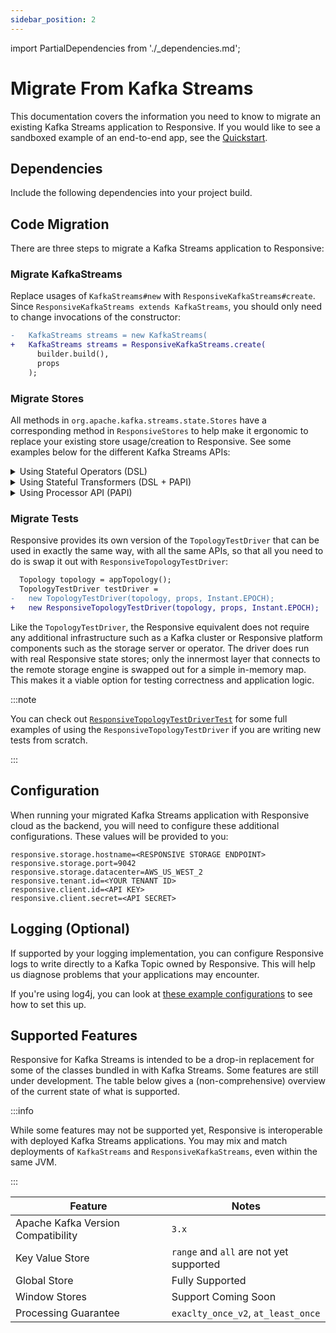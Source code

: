 ```yaml
---
sidebar_position: 2
---
```


import PartialDependencies from './_dependencies.md';

# Migrate From Kafka Streams

This documentation covers the information you need to know to migrate an
existing Kafka Streams application to Responsive. If you would like to see
a sandboxed example of an end-to-end app, see the [Quickstart](quickstart).

## Dependencies

Include the following dependencies into your project build.

<PartialDependencies />

## Code Migration

There are three steps to migrate a Kafka Streams application to Responsive:

### Migrate KafkaStreams

Replace usages of `KafkaStreams#new` with `ResponsiveKafkaStreams#create`.
Since `ResponsiveKafkaStreams extends KafkaStreams`, you should only need
to change invocations of the constructor:

```diff showLineNumbers
-   KafkaStreams streams = new KafkaStreams(
+   KafkaStreams streams = ResponsiveKafkaStreams.create(
      builder.build(),
      props
    );
```

### Migrate Stores

All methods in `org.apache.kafka.streams.state.Stores` have a corresponding
method in `ResponsiveStores` to help make it ergonomic to replace your
existing store usage/creation to Responsive. See some examples below for
the different Kafka Streams APIs:

<details>
<summary>
Using Stateful Operators (DSL)
</summary>

:::success

We are currently implementing [KIP-954](https://cwiki.apache.org/confluence/display/KAFKA/KIP-954%3A+expand+default+DSL+store+configuration+to+custom+types)
which will make migrating DSL applications to Responsive as simple as a single
configuration change. Until then, follow this guide.

:::

:::note Avoid Unnecessary State

🦦 You may want to examine your original topology via `Topology#describe` in 
order to locate the exact operators which are connected to state stores; Streams 
may not always materialize state for all stateful operators. Adding 
`Materialized` where there was not previously a store is not incorrect, but it
may cause unnecessary duplication of stored data that would otherwise be 
optimized away.

:::

When using the DSL, state stores are either implicitly created as necessary
or explicitly materialized via the `Materialied` class. You can create a 
Responsive store using `ResponsiveStores#materialized`:

```diff showLineNumbers
  KTable<Long, Object> table = builder.table(
    topic,
-   Materialized.as(Stores.persistentKeyValueStore("table"),
+   ResponsiveStores.materialized(ResponsiveKeyValueParams.keyValue("table")
  );
```

Note that `Materialized.as(ResponsiveStores.persistentKeyValueStore("table))`
will compile but will not perform important validation steps that prevent
errors. Prefer the `ResponsiveStores.materialized` method.
</details>

<details>
<summary>
Using Stateful Transformers (DSL + PAPI)
</summary>

If you are using the DSL in conjunction with the PAPI, you must regitser stores
manually with the `StreamsBuilder`. These stores should be modified to use
`ResponsiveStores`:

```diff showLineNumbers
  StreamsBuilder builder = new StreamsBuilder();
  builder.addStateStore(
-   Stores.keyValueStoreBuilder(Stores.persistentKeyValueStore(
+   ResponsiveStores.keyValueStoreBuilder(ResponsiveStores.persistentKeyValueStore(
      ...
    );
  );

  // this stays the same
  builder.process(() -> new Processor() {
    @Override public void init(final ProcessorContext context) {
      store = context.getStateStore(...);
    }
  }
```

</details>

<details>
<summary>
Using Processor API (PAPI)
</summary>

If you are using the PAPI, you must regitser stores manually with the 
`Topology`. These steores should be modified to use `ResponsiveStores`:

```diff showLineNumbers
  Topology topology = new Topology();

  topology.addStateStore(
-   Stores.keyValueStoreBuilder(Stores.persistentKeyValueStore(...), ...),
+   ResponsiveStores.keyValueStoreBuilder(ResponsiveStores.persistentKeyValueStore(...), ...),
    "processor-1"
  );

  // this stays the same
  topology.addProcessor("processor-1", () -> new Processor(){
    @Override public void init(final ProcessorContext context) {
      store = context.getStateStore(...);
    }
  });
```

</details>


### Migrate Tests

Responsive provides its own version of the `TopologyTestDriver` that can be
used in exactly the same way, with all the same APIs, so that all you need
to do is swap it out with `ResponsiveTopologyTestDriver`:

```diff showLineNumbers
  Topology topology = appTopology();
  TopologyTestDriver testDriver = 
-   new TopologyTestDriver(topology, props, Instant.EPOCH);
+   new ResponsiveTopologyTestDriver(topology, props, Instant.EPOCH);
```

Like the `TopologyTestDriver`, the Responsive equivalent does not require any
additional infrastructure such as a Kafka cluster or Responsive platform
components such as the storage server or operator. The driver does run with
real Responsive state stores; only the innermost layer that connects to the
remote storage engine is swapped out for a simple in-memory map. This makes
it a viable option for testing correctness and application logic.

:::note

You can check out [`ResponsiveTopologyTestDriverTest`](https://github.com/responsivedev/responsive-pub/blob/main/responsive-test-utils/src/test/java/dev/responsive/kafka/api/ResponsiveTopologyTestDriverTest.java)
for some full examples of using the `ResponsiveTopologyTestDriver` if you are 
writing new tests from scratch.

:::

## Configuration

When running your migrated Kafka Streams application with Responsive cloud
as the backend, you will need to configure these additional configurations.
These values will be provided to you:

```properties showLineNumbers
responsive.storage.hostname=<RESPONSIVE STORAGE ENDPOINT>
responsive.storage.port=9042
responsive.storage.datacenter=AWS_US_WEST_2
responsive.tenant.id=<YOUR TENANT ID>
responsive.client.id=<API KEY>
responsive.client.secret=<API SECRET>
```

## Logging (Optional)

If supported by your logging implementation, you can configure Responsive logs
to write directly to a Kafka Topic owned by Responsive. This will help us
diagnose problems that your applications may encounter.

If you're using log4j, you can look at [these example configurations](
https://github.com/responsivedev/responsive-pub/tree/main/etc/log4j2) to see
how to set this up.

## Supported Features

Responsive for Kafka Streams is intended to be a drop-in replacement for
some of the classes bundled in with Kafka Streams. Some features are still
under development. The table below gives a (non-comprehensive) overview of
the current state of what is supported.

:::info

While some features may not be supported yet, Responsive is interoperable 
with deployed Kafka Streams applications. You may mix and match deployments
of `KafkaStreams` and `ResponsiveKafkaStreams`, even within the same JVM.

:::

| Feature | Notes |
|---------|-----------|
| Apache Kafka Version Compatibility | `3.x` |
| Key Value Store | `range` and `all` are not yet supported |
| Global Store | Fully Supported |
| Window Stores| Support Coming Soon |
| Processing Guarantee | `exaclty_once_v2`, `at_least_once`  |

